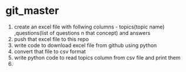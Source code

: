 # git_master

1. create an excel file with follwing columns - topics(topic name) ,questions(list of questions n that concept) and answers
2. push that excel file to this repo
3. write code to download excel file from github using python
4. convert that file to csv format
5. write python code to read topics column from csv file and print them
6. 
